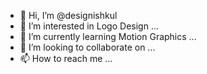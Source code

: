 - 👋 Hi, I’m @designishkul
- 👀 I’m interested in Logo Design ...
- 🌱 I’m currently learning Motion Graphics ...
- 💞️ I’m looking to collaborate on ...
- 📫 How to reach me ...

<!---
designishkul/designishkul is a ✨ special ✨ repository because its `README.md` (this file) appears on your GitHub profile.
You can click the Preview link to take a look at your changes.
--->
